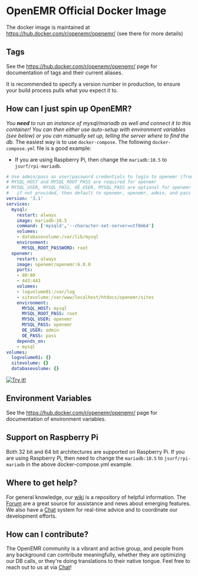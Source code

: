 # OpenEMR Official Docker Image

The docker image is maintained at https://hub.docker.com/r/openemr/openemr/
(see there for more details)

## Tags

See the https://hub.docker.com/r/openemr/openemr/ page for documentation of tags and their current aliases.

It is recommended to specify a version number in production, to ensure your build process pulls what you expect it to.

## How can I just spin up OpenEMR?

*You **need** to run an instance of mysql/mariadb as well and connect it to this container! You can then either use auto-setup with environment variables (see below) or you can manually set up, telling the server where to find the db.* The easiest way is to use `docker-compose`. The following `docker-compose.yml` file is a good example:
  - If you are using Raspberry Pi, then change the `mariadb:10.5` to `jsurf/rpi-mariadb`.
```yaml
# Use admin/pass as user/password credentials to login to openemr (from OE_USER and OE_PASS below)
# MYSQL_HOST and MYSQL_ROOT_PASS are required for openemr
# MYSQL_USER, MYSQL_PASS, OE_USER, MYSQL_PASS are optional for openemr and
#   if not provided, then default to openemr, openemr, admin, and pass respectively.
version: '3.1'
services:
  mysql:
    restart: always
    image: mariadb:10.5
    command: ['mysqld','--character-set-server=utf8mb4']
    volumes:
    - databasevolume:/var/lib/mysql
    environment:
      MYSQL_ROOT_PASSWORD: root
  openemr:
    restart: always
    image: openemr/openemr:6.0.0
    ports:
    - 80:80
    - 443:443
    volumes:
    - logvolume01:/var/log
    - sitevolume:/var/www/localhost/htdocs/openemr/sites
    environment:
      MYSQL_HOST: mysql
      MYSQL_ROOT_PASS: root
      MYSQL_USER: openemr
      MYSQL_PASS: openemr
      OE_USER: admin
      OE_PASS: pass
    depends_on:
    - mysql
volumes:
  logvolume01: {}
  sitevolume: {}
  databasevolume: {}
```
[![Try it!](https://github.com/play-with-docker/stacks/raw/cff22438cb4195ace27f9b15784bbb497047afa7/assets/images/button.png)](http://play-with-docker.com/?stack=https://gist.githubusercontent.com/bradymiller/227f65eab3c5b5f83304778489a684c7/raw/8003dcd793742af8c301bc55e355dcae25bcafc2/openemr-600-docker-example-docker-compose.yml)

## Environment Variables

See the https://hub.docker.com/r/openemr/openemr/ page for documentation of environment variables.

## Support on Raspberry Pi

Both 32 bit and 64 bit architectures are supported on Raspberry Pi. If you are using Raspberry Pi, then need to change the `mariadb:10.5` to `jsurf/rpi-mariadb` in the above docker-compose.yml example.

## Where to get help?

For general knowledge, our [wiki](https://www.open-emr.org/wiki) is a repository of helpful information. The [Forum](https://community.open-emr.org/) are a great source for assistance and news about emerging features. We also have a [Chat](https://www.open-emr.org/chat/) system for real-time advice and to coordinate our development efforts.

## How can I contribute?

The OpenEMR community is a vibrant and active group, and people from any background can contribute meaningfully, whether they are optimizing our DB calls, or they're doing translations to their native tongue. Feel free to reach out to us at via [Chat](https://www.open-emr.org/chat/)!
